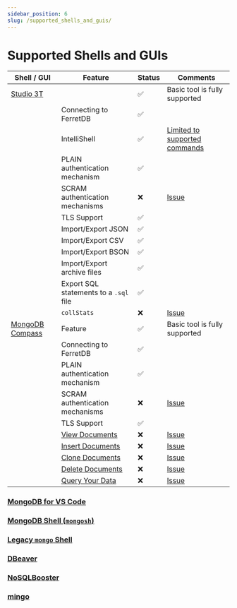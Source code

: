 ```yaml
---
sidebar_position: 6
slug: /supported_shells_and_guis/
---
```


# Supported Shells and GUIs

<!--
    blah blah blah
-->

| Shell / GUI                            | Feature                                 | Status      | Comments                                                   |
| -------------------------------------- | --------------------------------------- | ----------- | ---------------------------------------------------------- |
| [Studio 3T](https://studio3t.com/)     |                                         | ✅          | Basic tool is fully supported                              |
|                                        | Connecting to FerretDB                  | ✅          |                                                            |
|                                        | IntelliShell                            | ✅          | [Limited to supported commands](/website/docs/reference/supported_commands.md)                              |
|                                        | PLAIN authentication mechanism          | ✅          |                                                            |
|                                        | SCRAM authentication mechanisms         | ❌          | [Issue](https://github.com/FerretDB/FerretDB/issues/2012)  |
|                                        | TLS Support                             | ✅          |                                                            |
|                                        | Import/Export JSON                      | ✅          |                                                            |
|                                        | Import/Export CSV                       | ✅          |                                                            |
|                                        | Import/Export BSON                      | ✅          |                                                            |
|                                        | Import/Export archive files             | ✅          |                                                            |
|                                        | Export SQL statements to a `.sql` file  | ✅          |                                                            |
|                                        | `collStats`                             | ❌          | [Issue](https://github.com/FerretDB/FerretDB/issues/1346)  |
| [MongoDB Compass](https://www.mongodb.com/products/compass) | Feature            | ✅          | Basic tool is fully supported                              |
|                                        | Connecting to FerretDB                  | ✅          |                                                            |
|                                        | PLAIN authentication mechanism          | ✅          |                                                            |
|                                        | SCRAM authentication mechanisms         | ❌          | [Issue](https://github.com/FerretDB/FerretDB/issues/2012)  |
|                                        | TLS Support                             | ✅          |                                                            |
|                                        | [View Documents](https://www.mongodb.com/docs/compass/current/documents/view/)        | ❌    | [Issue](https://github.com/FerretDB/FerretDB/issues/1346) |
|                                        | [Insert Documents](https://www.mongodb.com/docs/compass/current/documents/insert/)    | ❌    | [Issue](https://github.com/FerretDB/FerretDB/issues/1346) |                                                                   |
|                                        | [Clone Documents](https://www.mongodb.com/docs/compass/current/documents/clone/)      | ❌    | [Issue](https://github.com/FerretDB/FerretDB/issues/1346) |
|                                        | [Delete Documents](https://www.mongodb.com/docs/compass/current/documents/delete/)         | ❌    | [Issue](https://github.com/FerretDB/FerretDB/issues/1346) |
|                                        | [Query Your Data](https://www.mongodb.com/docs/compass/current/query/filter/)         | ❌    | [Issue](https://github.com/FerretDB/FerretDB/issues/1346) |

### [MongoDB for VS Code](https://www.mongodb.com/products/vs-code)

### [MongoDB Shell (`mongosh`)](https://www.mongodb.com/docs/mongodb-shell/)

### [Legacy `mongo` Shell](https://www.mongodb.com/docs/v5.0/reference/program/mongo/)

### [DBeaver](https://dbeaver.com/docs/wiki/MongoDB/)

### [NoSQLBooster](https://nosqlbooster.com/)

### [mingo](https://mingo.io/)
